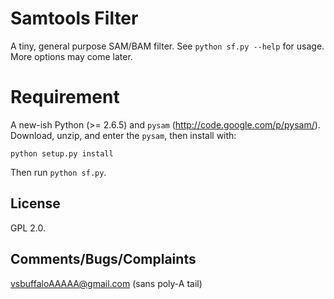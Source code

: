 # Samtools Filter

A tiny, general purpose SAM/BAM filter. See `python sf.py --help` for
usage. More options may come later.

# Requirement

A new-ish Python (>= 2.6.5) and `pysam`
(http://code.google.com/p/pysam/). Download, unzip, and enter the
`pysam`, then install with:

    python setup.py install

Then run `python sf.py`.

## License

GPL 2.0.

## Comments/Bugs/Complaints

vsbuffaloAAAAA@gmail.com (sans poly-A tail)